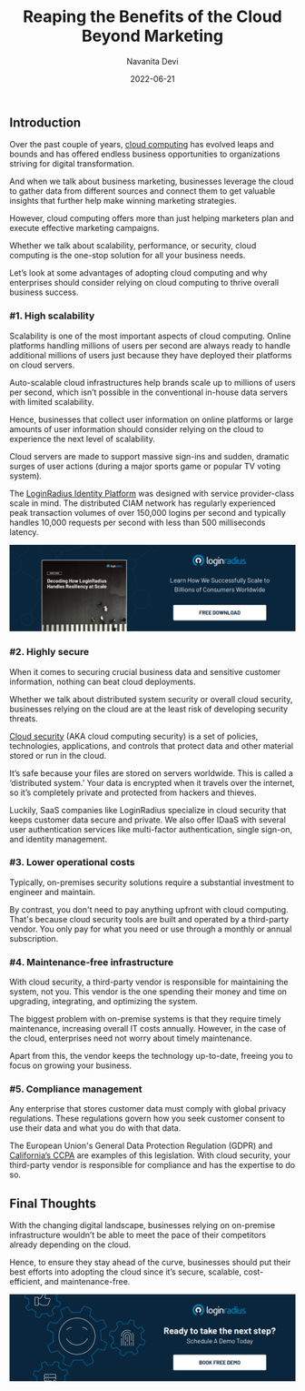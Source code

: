 ﻿---
title: "Reaping the Benefits of the Cloud Beyond Marketing"
date: "2022-06-21"
coverImage: "cloud-marketg.jpg"
category: ["cloud computing", "marketing", "ciam"]
author: "Navanita Devi"
description: "Cloud computing offers more than just helping marketers plan and execute effective marketing campaigns. Let’s look at some advantages of adopting cloud computing and why enterprises should consider relying on cloud computing to thrive overall business success."
metadescription: "Cloud computing is becoming the preferred choice not just from a marketing perspective but for other aspects that drive business growth. Read on to know more."
metatitle: "Are You Reaping the Business Advantages of Cloud Computing?"
---

## Introduction

Over the past couple of years, [cloud computing](https://www.loginradius.com/blog/identity/what-is-cloud-computing/) has evolved leaps and bounds and has offered endless business opportunities to organizations striving for digital transformation. 

And when we talk about business marketing, businesses leverage the cloud to gather data from different sources and connect them to get valuable insights that further help make winning marketing strategies. 

However, cloud computing offers more than just helping marketers plan and execute effective marketing campaigns. 

Whether we talk about scalability, performance, or security, cloud computing is the one-stop solution for all your business needs. 

Let’s look at some advantages of adopting cloud computing and why enterprises should consider relying on cloud computing to thrive overall business success. 


### #1. High scalability

Scalability is one of the most important aspects of cloud computing. Online platforms handling millions of users per second are always ready to handle additional millions of users just because they have deployed their platforms on cloud servers. 

Auto-scalable cloud infrastructures help brands scale up to millions of users per second, which isn’t possible in the conventional in-house data servers with limited scalability. 

Hence, businesses that collect user information on online platforms or large amounts of user information should consider relying on the cloud to experience the next level of scalability. 

Cloud servers are made to support massive sign-ins and sudden, dramatic surges of user actions (during a major sports game or popular TV voting system).

The [LoginRadius Identity Platform](https://www.loginradius.com/) was designed with service provider-class scale in mind. The distributed CIAM network has regularly experienced peak transaction volumes of over 150,000 logins per second and typically handles 10,000 requests per second with less than 500 milliseconds latency. 

[![WP-decoding-resiliency](WP-decoding-resiliency.png)](https://www.loginradius.com/scalability/)


### #2. Highly secure

When it comes to securing crucial business data and sensitive customer information, nothing can beat cloud deployments.

Whether we talk about distributed system security or overall cloud security, businesses relying on the cloud are at the least risk of developing security threats. 

[Cloud security](https://www.loginradius.com/blog/identity/what-is-cloud-security/) (AKA cloud computing security) is a set of policies, technologies, applications, and controls that protect data and other material stored or run in the cloud. 

It’s safe because your files are stored on servers worldwide. This is called a ‘distributed system.’ Your data is encrypted when it travels over the internet, so it’s completely private and protected from hackers and thieves.

Luckily, SaaS companies like LoginRadius specialize in cloud security that keeps customer data secure and private. We also offer IDaaS with several user authentication services like multi-factor authentication, single sign-on, and identity management.


### #3. Lower operational costs

Typically, on-premises security solutions require a substantial investment to engineer and maintain. 

By contrast, you don't need to pay anything upfront with cloud computing. That's because cloud security tools are built and operated by a third-party vendor. You only pay for what you need or use through a monthly or annual subscription. 


### #4. Maintenance-free infrastructure

With cloud security, a third-party vendor is responsible for maintaining the system, not you. This vendor is the one spending their money and time on upgrading, integrating, and optimizing the system. 

The biggest problem with on-premise systems is that they require timely maintenance, increasing overall IT costs annually. However, in the case of the cloud, enterprises need not worry about timely maintenance. 

Apart from this, the vendor keeps the technology up-to-date, freeing you to focus on growing your business.


### #5. Compliance management

Any enterprise that stores customer data must comply with global privacy regulations. These regulations govern how you seek customer consent to use their data and what you do with that data.

The European Union's General Data Protection Regulation (GDPR) and [California’s CCPA](https://www.loginradius.com/blog/identity/ccpa-introduction/) are examples of this legislation. With cloud security, your third-party vendor is responsible for compliance and has the expertise to do so.


## Final Thoughts 

With the changing digital landscape, businesses relying on on-premise infrastructure wouldn’t be able to meet the pace of their competitors already depending on the cloud.

Hence, to ensure they stay ahead of the curve, businesses should put their best efforts into adopting the cloud since it’s secure, scalable, cost-efficient, and maintenance-free. 


[![book-a-demo-Consultation](../../assets/book-a-demo-loginradius.png)](https://www.loginradius.com/contact-us?utm_source=blog&utm_medium=web&utm_campaign=business-advantages-cloud-computing)